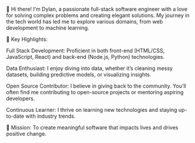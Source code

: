 👋 Hi there! I’m Dylan, a passionate full-stack software engineer with a love for solving complex problems and creating elegant solutions. My journey in the tech world has led me to explore various domains, from web development to machine learning.

🚀 Key Highlights:

Full Stack Development: Proficient in both front-end (HTML/CSS, JavaScript, React) and back-end (Node.js, Python) technologies.

Data Enthusiast: I enjoy diving into data, whether it’s cleaning messy datasets, building predictive models, or visualizing insights.

Open Source Contributor: I believe in giving back to the community. You’ll often find me contributing to open-source projects or mentoring aspiring developers.

Continuous Learner: I thrive on learning new technologies and staying up-to-date with industry trends.

🎯 Mission: To create meaningful software that impacts lives and drives positive change.
